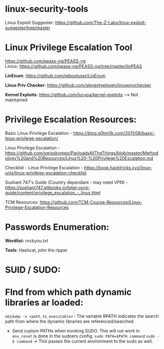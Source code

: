# linux-security-tools

Linux Exploit Suggester: https://github.com/The-Z-Labs/linux-exploit-suggester/tree/master

# Linux Privilege Escalation Tool

https://github.com/peass-ng/PEASS-ng
<br>
Liniux: https://github.com/peass-ng/PEASS-ng/tree/master/linPEAS

**LinEnum**: https://github.com/rebootuser/LinEnum


**Linux Priv Checker:** https://github.com/sleventyeleven/linuxprivchecker


**Kernel Exploits:** https://github.com/lucyoa/kernel-exploits  --> Not maintained

# Privilege Escalation Resources:

Basic Linux Privilege Escalation - https://blog.g0tmi1k.com/2011/08/basic-linux-privilege-escalation/

Linux Privilege Escalation - https://github.com/swisskyrepo/PayloadsAllTheThings/blob/master/Methodology%20and%20Resources/Linux%20-%20Privilege%20Escalation.md

Checklist - Linux Privilege Escalation - https://book.hacktricks.xyz/linux-unix/linux-privilege-escalation-checklist

Sushant 747's Guide (Country dependant - may need VPN) - https://sushant747.gitbooks.io/total-oscp-guide/content/privilege_escalation_-_linux.html

TCM Resources: https://github.com/TCM-Course-Resources/Linux-Privilege-Escalation-Resources

# Passwords Enumeration:

**Wordlist:** rockyou.txt

**Tools**: Hashcat, john the ripper

# SUID  / SUDO:
# FInd from which path dynamic libraries ar loaded:

`objdump -x <path_to_executable>` : The variable RPATH indicates the search path from where the dynamic libraries are referenced/searched.

* Send custom PATHs when invoking SUDO. This will not work in `env_reset` is done in the sudoers config.
`sudo PATH=$PATH command`
`sudo -E command` -> This passes the current environment to the sudo as well.


